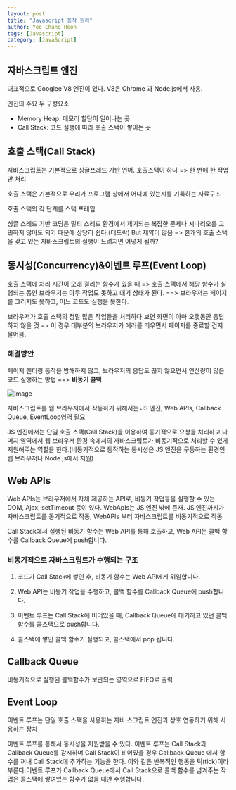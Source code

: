 ```yaml
---
layout: post
title: "Javascript 동작 원리"
author: Yoo Chang Heon
tags: [Javascript]
category: [JavaScript]
---
```


## 자바스크립트 엔진

대표적으로 Googlee V8 엔진이 있다. V8은 Chrome 과 Node.js에서 사용.

엔진의 주요 두 구성요소

- Memory Heap: 메모리 할당이 일어나는 곳
- Call Stack: 코드 실행에 따라 호출 스택이 쌓이는 곳

## 호출 스택(Call Stack)

자바스크립트는 기본적으로 싱글쓰레드 기반 언어. 호출스택이 하나 => 한 번에 한 작업만 처리

호출 스택은 기본적으로 우리가 프로그램 상에서 어디에 있는지를 기록하는 자료구조

호출 스택의 각 단계를 스택 프레임

싱글 스레드 기반 코딩은 멀티 스레드 환경에서 제기되는 복잡한 문제나 시나리오를 고민하지 않아도 되기 때문에 상당히 쉽다.(데드락) But 제약이 많음 => 한개의 호출 스택을 갖고 있는 자바스크립트의 실행이 느려지면 어떻게 될까?

## 동시성(Concurrency)&이벤트 루프(Event Loop)

호출 스택에 처리 시간이 오래 걸리는 함수가 있을 때 => 호출 스택에서 해당 함수가 실행되는 동안 브라우저는 아무 작업도 못하고 대기 상태가 된다. ==> 브라우저는 페이지를 그리지도 못하고, 어느 코드도 실행을 못한다.

브라우저가 호출 스택의 정말 많은 작업들을 처리하다 보면 화면이 아마 오랫동안 응답하지 않을 것 => 이 경우 대부분의 브라우저가 에러를 띄우면서 페이지를 종료할 건지 물어봄.

### 해결방안

페이지 렌더링 동작을 방해하지 않고, 브라우저의 응답도 끊지 않으면서 연산량이 많은 코드 실행하는 방법 ==> <b>비동기 콜백</b>

![image](https://user-images.githubusercontent.com/49175629/155934946-176aa5e7-6c06-4f16-8551-95b8b9821c7c.png)

자바스크립트를 웹 브라우저에서 작동하기 위해서는 JS 엔진, Web APIs, Callback Queue, EventLoop영역 필요

JS 엔진에서는 단일 호출 스택(Call Stack)을 이용하여 동기적으로 요청을 처리하고 나머지 영역에서 웹 브라우저 환경 속에서의 자바스크립트가 비동기적으로 처리할 수 있게 지원해주는 역할을 한다.(비동기적으로 동작하는 동시성은 JS 엔진을 구동하는 환경인 웹 브라우저나 Node.js에서 지원)

## Web APIs

Web APIs는 브라우저에서 자체 제공하는 API로, 비동기 작업등을 실행할 수 있는 DOM, Ajax, setTimeout 등이 있다.
WebApIs는 JS 엔진 밖에 존재. JS 엔진까지가 자바스크립트를 동기적으로 작동, WebAPIs 부터 자바스크립트를 비동기적으로 작동

Call Stack에서 실행된 비동기 함수는 Web API를 통해 호출하고, Web API는 콜백 함수를 Callback Queue에 push합니다.

### 비동기적으로 자바스크립트가 수행되는 구조

1. 코드가 Call Stack에 쌓인 후, 비동기 함수는 Web API에게 위임합니다.

2. Web API는 비동기 작업을 수행하고, 콜백 함수를 Callback Queue에 push합니다.

3. 이벤트 루프는 Call Stack에 비어있을 때, Callback Queue에 대기하고 있던 콜백 함수를 콜스택으로 push합니다.

4. 콜스택에 쌓인 콜백 함수가 실행되고, 콜스택에서 pop 됩니다.

## Callback Queue

비동기적으로 실행된 콜백함수가 보관되는 영역으로 FIFO로 출력

## Event Loop

이벤트 루프는 단일 호출 스택을 사용하는 자바 스크립트 엔진과 상호 연동하기 위해 사용하는 장치

이벤트 루프를 통해서 동시성을 지원받을 수 있다. 이벤트 루프는 Call Stack과 Callback Queue를 감시하며 Call Stack이 비어있을 경우 Callback Queue 에서 함수를 꺼내 Call Stack에 추가하는 기능을 한다. 이와 같은 반복적인 행동을 틱(tick)이라 부른다.이벤트 루프가 Callback Queue에서 Call Stack으로 콜백 함수를 넘겨주는 작업은 콜스택에 쌓여있는 함수가 없을 때만 수행합니다.
